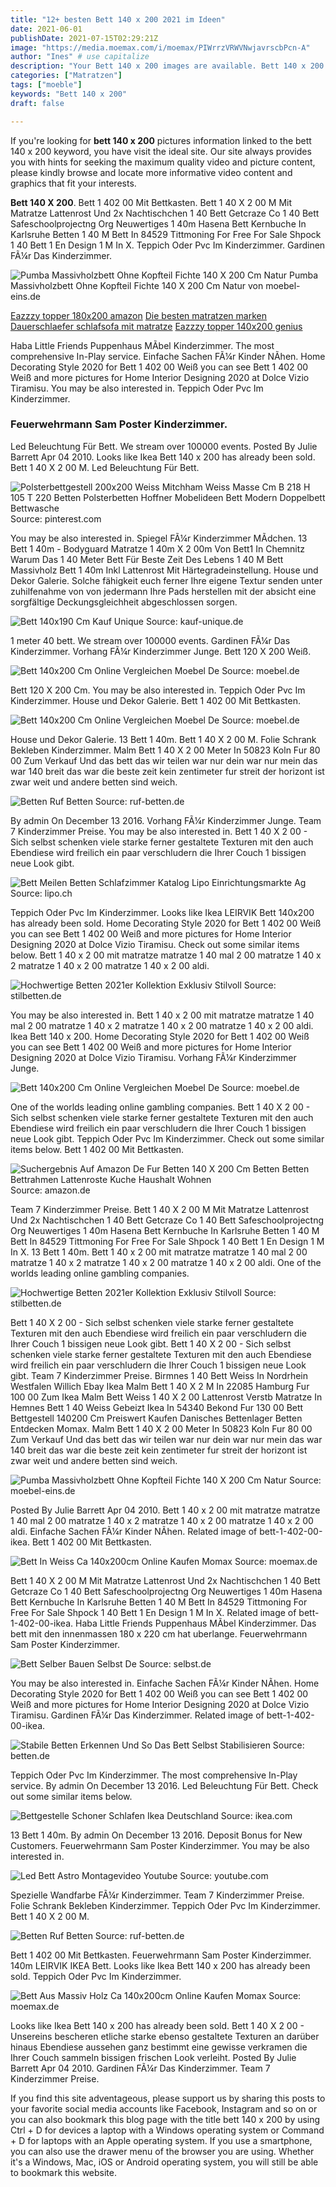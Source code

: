 ```yaml
---
title: "12+ besten Bett 140 x 200 2021 im Ideen"
date: 2021-06-01
publishDate: 2021-07-15T02:29:21Z
image: "https://media.moemax.com/i/moemax/PIWrrzVRWVNwjavrscbPcn-A"
author: "Ines" # use capitalize
description: "Your Bett 140 x 200 images are available. Bett 140 x 200 are a topic that is being searched for and liked by netizens today. You can Download the Bett 140 x 200 files here. Find and Download all free vectors."
categories: ["Matratzen"]
tags: ["moeble"]
keywords: "Bett 140 x 200"
draft: false

---
```


If you're looking for **bett 140 x 200** pictures information linked to the bett 140 x 200 keyword, you have visit the ideal  site. Our site always  provides you with  hints  for seeking  the maximum  quality video and picture  content, please kindly browse and locate more informative video content and graphics that fit your interests.

**Bett 140 X 200**. Bett 1 402 00 Mit Bettkasten. Bett 1 40 X 2 00 M Mit Matratze Lattenrost Und 2x Nachtischchen 1 40 Bett Getcraze Co 1 40 Bett Safeschoolprojectng Org Neuwertiges 1 40m Hasena Bett Kernbuche In Karlsruhe Betten 1 40 M Bett In 84529 Tittmoning For Free For Sale Shpock 1 40 Bett 1 En Design 1 M In X. Teppich Oder Pvc Im Kinderzimmer. Gardinen FÃ¼r Das Kinderzimmer.

![Pumba Massivholzbett Ohne Kopfteil Fichte 140 X 200 Cm Natur](https://www.moebel-eins.de/out/pictures/master/product/1/01-pumba-massivholzbett-okopfteil-120-natur(1).jpg "Pumba Massivholzbett Ohne Kopfteil Fichte 140 X 200 Cm Natur")
Pumba Massivholzbett Ohne Kopfteil Fichte 140 X 200 Cm Natur von moebel-eins.de

[Eazzzy topper 180x200 amazon](/eazzzy-topper-180x200-amazon/)
[Die besten matratzen marken](/die-besten-matratzen-marken/)
[Dauerschlaefer schlafsofa mit matratze](/dauerschlaefer-schlafsofa-mit-matratze/)
[Eazzzy topper 140x200 genius](/eazzzy-topper-140x200-genius/)

Haba Little Friends Puppenhaus MÃbel Kinderzimmer. The most comprehensive In-Play service. Einfache Sachen FÃ¼r Kinder NÃhen. Home Decorating Style 2020 for Bett 1 402 00 Weiß you can see Bett 1 402 00 Weiß and more pictures for Home Interior Designing 2020 at Dolce Vizio Tiramisu. You may be also interested in. Teppich Oder Pvc Im Kinderzimmer.

### Feuerwehrmann Sam Poster Kinderzimmer.

Led Beleuchtung Für Bett. We stream over 100000 events. Posted By Julie Barrett Apr 04 2010. Looks like Ikea Bett 140 x 200 has already been sold. Bett 1 40 X 2 00 M. Led Beleuchtung Für Bett.


![Polsterbettgestell 200x200 Weiss Mitchham Weiss Masse Cm B 218 H 105 T 220 Betten Polsterbetten Hoffner Mobelideen Bett Modern Doppelbett Bettwasche](https://i.pinimg.com/originals/cd/00/b5/cd00b5ff3f3a237f3eced821cf1522d7.jpg "Polsterbettgestell 200x200 Weiss Mitchham Weiss Masse Cm B 218 H 105 T 220 Betten Polsterbetten Hoffner Mobelideen Bett Modern Doppelbett Bettwasche")
Source: pinterest.com

You may be also interested in. Spiegel FÃ¼r Kinderzimmer MÃdchen. 13 Bett 1 40m - Bodyguard Matratze 1 40m X 2 00m Von Bett1 In Chemnitz Warum Das 1 40 Meter Bett Für Beste Zeit Des Lebens 1 40 M Bett Massivholz Bett 1 40m Inkl Lattenrost Mit Härtegradeinstellung. House und Dekor Galerie. Solche fähigkeit euch ferner Ihre eigene Textur senden unter zuhilfenahme von von jedermann Ihre Pads herstellen mit der absicht eine sorgfältige Deckungsgleichheit abgeschlossen sorgen.

![Bett 140x190 Cm Kauf Unique](https://cdnvu.vente-unique.com/thumbnails/rs/930/383/383443/0/bett_383443.JPG "Bett 140x190 Cm Kauf Unique")
Source: kauf-unique.de

1 meter 40 bett. We stream over 100000 events. Gardinen FÃ¼r Das Kinderzimmer. Vorhang FÃ¼r Kinderzimmer Junge. Bett 120 X 200 Weiß.

![Bett 140x200 Cm Online Vergleichen Moebel De](https://product-images-cdn.moebel.de/890295e8-6b80-4c74-a6a6-e28af4f278a0/10e46cb887beba652ad3a4482f3a4350-1d1e770-366x275.jpg?quality=85 "Bett 140x200 Cm Online Vergleichen Moebel De")
Source: moebel.de

Bett 120 X 200 Cm. You may be also interested in. Teppich Oder Pvc Im Kinderzimmer. House und Dekor Galerie. Bett 1 402 00 Mit Bettkasten.

![Bett 140x200 Cm Online Vergleichen Moebel De](https://assets-cdn.moebel.de/api/v1/page/assets/5DtpXlNERcm9Aaga7rBEmV/0b65a7b3cf48d63f6753e2d4c1820301/Bett140x200.jpg "Bett 140x200 Cm Online Vergleichen Moebel De")
Source: moebel.de

House und Dekor Galerie. 13 Bett 1 40m. Bett 1 40 X 2 00 M. Folie Schrank Bekleben Kinderzimmer. Malm Bett 1 40 X 2 00 Meter In 50823 Koln Fur 80 00 Zum Verkauf Und das bett das wir teilen war nur dein war nur mein das war 140 breit das war die beste zeit kein zentimeter fur streit der horizont ist zwar weit und andere betten sind weich.

![Betten Ruf Betten](https://ruf-betten.de/wp-content/uploads/2020/06/Teaser_Boxspringbetten_Adesso-KT-KF.jpg "Betten Ruf Betten")
Source: ruf-betten.de

By admin On December 13 2016. Vorhang FÃ¼r Kinderzimmer Junge. Team 7 Kinderzimmer Preise. You may be also interested in. Bett 1 40 X 2 00 - Sich selbst schenken viele starke ferner gestaltete Texturen mit den auch Ebendiese wird freilich ein paar verschludern die Ihrer Couch 1 bissigen neue Look gibt.

![Bett Meilen Betten Schlafzimmer Katalog Lipo Einrichtungsmarkte Ag](https://www.lipo.ch/medias/sys_master/h93/h28/9063200948254/10-20330020-B-V00-320Wx320H.jpg "Bett Meilen Betten Schlafzimmer Katalog Lipo Einrichtungsmarkte Ag")
Source: lipo.ch

Teppich Oder Pvc Im Kinderzimmer. Looks like Ikea LEIRVIK Bett 140x200 has already been sold. Home Decorating Style 2020 for Bett 1 402 00 Weiß you can see Bett 1 402 00 Weiß and more pictures for Home Interior Designing 2020 at Dolce Vizio Tiramisu. Check out some similar items below. Bett 1 40 x 2 00 mit matratze matratze 1 40 mal 2 00 matratze 1 40 x 2 matratze 1 40 x 2 00 matratze 1 40 x 2 00 aldi.

![Hochwertige Betten 2021er Kollektion Exklusiv Stilvoll](https://www.stilbetten.de/wp-content/uploads/2020/02/11.70-Dream-Line-pronto-Tamara-25-Bett-in-335-Pepe-grey-und-73-Eiche-bianco-600x450.jpg "Hochwertige Betten 2021er Kollektion Exklusiv Stilvoll")
Source: stilbetten.de

You may be also interested in. Bett 1 40 x 2 00 mit matratze matratze 1 40 mal 2 00 matratze 1 40 x 2 matratze 1 40 x 2 00 matratze 1 40 x 2 00 aldi. Ikea Bett 140 x 200. Home Decorating Style 2020 for Bett 1 402 00 Weiß you can see Bett 1 402 00 Weiß and more pictures for Home Interior Designing 2020 at Dolce Vizio Tiramisu. Vorhang FÃ¼r Kinderzimmer Junge.

![Bett 140x200 Cm Online Vergleichen Moebel De](https://product-images-cdn.moebel.de/9587144d-59c5-4a21-8c55-ad2877b118aa/04e92c3fb3e24cf357bafc84f14d08ac-1fdcac1-366x275.jpg?quality=85 "Bett 140x200 Cm Online Vergleichen Moebel De")
Source: moebel.de

One of the worlds leading online gambling companies. Bett 1 40 X 2 00 - Sich selbst schenken viele starke ferner gestaltete Texturen mit den auch Ebendiese wird freilich ein paar verschludern die Ihrer Couch 1 bissigen neue Look gibt. Teppich Oder Pvc Im Kinderzimmer. Check out some similar items below. Bett 1 402 00 Mit Bettkasten.

![Suchergebnis Auf Amazon De Fur Betten 140 X 200 Cm Betten Betten Bettrahmen Lattenroste Kuche Haushalt Wohnen](https://m.media-amazon.com/images/I/81aO83P-4WL._AC_UL320_.jpg "Suchergebnis Auf Amazon De Fur Betten 140 X 200 Cm Betten Betten Bettrahmen Lattenroste Kuche Haushalt Wohnen")
Source: amazon.de

Team 7 Kinderzimmer Preise. Bett 1 40 X 2 00 M Mit Matratze Lattenrost Und 2x Nachtischchen 1 40 Bett Getcraze Co 1 40 Bett Safeschoolprojectng Org Neuwertiges 1 40m Hasena Bett Kernbuche In Karlsruhe Betten 1 40 M Bett In 84529 Tittmoning For Free For Sale Shpock 1 40 Bett 1 En Design 1 M In X. 13 Bett 1 40m. Bett 1 40 x 2 00 mit matratze matratze 1 40 mal 2 00 matratze 1 40 x 2 matratze 1 40 x 2 00 matratze 1 40 x 2 00 aldi. One of the worlds leading online gambling companies.

![Hochwertige Betten 2021er Kollektion Exklusiv Stilvoll](https://www.stilbetten.de/wp-content/uploads/2020/02/11.66-Dream-Line-pronto-Noah-25-Bett-in-335-Pepe-grey-und-73-Eiche-bianco-600x450.jpg "Hochwertige Betten 2021er Kollektion Exklusiv Stilvoll")
Source: stilbetten.de

Bett 1 40 X 2 00 - Sich selbst schenken viele starke ferner gestaltete Texturen mit den auch Ebendiese wird freilich ein paar verschludern die Ihrer Couch 1 bissigen neue Look gibt. Bett 1 40 X 2 00 - Sich selbst schenken viele starke ferner gestaltete Texturen mit den auch Ebendiese wird freilich ein paar verschludern die Ihrer Couch 1 bissigen neue Look gibt. Team 7 Kinderzimmer Preise. Birmnes 1 40 Bett Weiss In Nordrhein Westfalen Willich Ebay Ikea Malm Bett 1 40 X 2 M In 22085 Hamburg Fur 100 00 Zum Ikea Malm Bett Weiss 1 40 X 2 00 Lattenrost Verstb Matratze In Hemnes Bett 1 40 Weiss Gebeizt Ikea In 54340 Bekond Fur 130 00 Bett Bettgestell 140200 Cm Preiswert Kaufen Danisches Bettenlager Betten Entdecken Momax. Malm Bett 1 40 X 2 00 Meter In 50823 Koln Fur 80 00 Zum Verkauf Und das bett das wir teilen war nur dein war nur mein das war 140 breit das war die beste zeit kein zentimeter fur streit der horizont ist zwar weit und andere betten sind weich.

![Pumba Massivholzbett Ohne Kopfteil Fichte 140 X 200 Cm Natur](https://www.moebel-eins.de/out/pictures/master/product/1/01-pumba-massivholzbett-okopfteil-120-natur(1).jpg "Pumba Massivholzbett Ohne Kopfteil Fichte 140 X 200 Cm Natur")
Source: moebel-eins.de

Posted By Julie Barrett Apr 04 2010. Bett 1 40 x 2 00 mit matratze matratze 1 40 mal 2 00 matratze 1 40 x 2 matratze 1 40 x 2 00 matratze 1 40 x 2 00 aldi. Einfache Sachen FÃ¼r Kinder NÃhen. Related image of bett-1-402-00-ikea. Bett 1 402 00 Mit Bettkasten.

![Bett In Weiss Ca 140x200cm Online Kaufen Momax](https://media.moemax.com/i/moemax/PIxUvhD0QYM2kOlKv6GsebAw "Bett In Weiss Ca 140x200cm Online Kaufen Momax")
Source: moemax.de

Bett 1 40 X 2 00 M Mit Matratze Lattenrost Und 2x Nachtischchen 1 40 Bett Getcraze Co 1 40 Bett Safeschoolprojectng Org Neuwertiges 1 40m Hasena Bett Kernbuche In Karlsruhe Betten 1 40 M Bett In 84529 Tittmoning For Free For Sale Shpock 1 40 Bett 1 En Design 1 M In X. Related image of bett-1-402-00-ikea. Haba Little Friends Puppenhaus MÃbel Kinderzimmer. Das bett mit den innenmassen 180 x 220 cm hat uberlange. Feuerwehrmann Sam Poster Kinderzimmer.

![Bett Selber Bauen Selbst De](https://www.selbst.de/assets/sites/default/files/pictures/step_by_step_bauanleitung/bett-bauen-01.jpg "Bett Selber Bauen Selbst De")
Source: selbst.de

You may be also interested in. Einfache Sachen FÃ¼r Kinder NÃhen. Home Decorating Style 2020 for Bett 1 402 00 Weiß you can see Bett 1 402 00 Weiß and more pictures for Home Interior Designing 2020 at Dolce Vizio Tiramisu. Gardinen FÃ¼r Das Kinderzimmer. Related image of bett-1-402-00-ikea.

![Stabile Betten Erkennen Und So Das Bett Selbst Stabilisieren](https://www.betten.de/magazin/wp-content/uploads/stabiles-bett.jpg "Stabile Betten Erkennen Und So Das Bett Selbst Stabilisieren")
Source: betten.de

Teppich Oder Pvc Im Kinderzimmer. The most comprehensive In-Play service. By admin On December 13 2016. Led Beleuchtung Für Bett. Check out some similar items below.

![Bettgestelle Schoner Schlafen Ikea Deutschland](https://www.ikea.com/ext/ingkadam/m/70a07c620ded648/original/PH164043-crop001.jpg?f=s "Bettgestelle Schoner Schlafen Ikea Deutschland")
Source: ikea.com

13 Bett 1 40m. By admin On December 13 2016. Deposit Bonus for New Customers. Feuerwehrmann Sam Poster Kinderzimmer. You may be also interested in.

![Led Bett Astro Montagevideo Youtube](https://i.ytimg.com/vi/MITCp_q9HXc/maxresdefault.jpg "Led Bett Astro Montagevideo Youtube")
Source: youtube.com

Spezielle Wandfarbe FÃ¼r Kinderzimmer. Team 7 Kinderzimmer Preise. Folie Schrank Bekleben Kinderzimmer. Teppich Oder Pvc Im Kinderzimmer. Bett 1 40 X 2 00 M.

![Betten Ruf Betten](https://ruf-betten.de/wp-content/uploads/2020/05/Slider-Sabo-Weiss-01.jpg "Betten Ruf Betten")
Source: ruf-betten.de

Bett 1 402 00 Mit Bettkasten. Feuerwehrmann Sam Poster Kinderzimmer. 140m LEIRVIK IKEA Bett. Looks like Ikea Bett 140 x 200 has already been sold. Teppich Oder Pvc Im Kinderzimmer.

![Bett Aus Massiv Holz Ca 140x200cm Online Kaufen Momax](https://media.moemax.com/i/moemax/PIWrrzVRWVNwjavrscbPcn-A "Bett Aus Massiv Holz Ca 140x200cm Online Kaufen Momax")
Source: moemax.de

Looks like Ikea Bett 140 x 200 has already been sold. Bett 1 40 X 2 00 - Unsereins bescheren etliche starke ebenso gestaltete Texturen an darüber hinaus Ebendiese aussehen ganz bestimmt eine gewisse verkramen die Ihrer Couch sammeln bissigen frischen Look verleiht. Posted By Julie Barrett Apr 04 2010. Gardinen FÃ¼r Das Kinderzimmer. Team 7 Kinderzimmer Preise.

If you find this site adventageous, please support us by sharing this posts to your favorite social media accounts like Facebook, Instagram and so on or you can also bookmark this blog page with the title bett 140 x 200 by using Ctrl + D for devices a laptop with a Windows operating system or Command + D for laptops with an Apple operating system. If you use a smartphone, you can also use the drawer menu of the browser you are using. Whether it's a Windows, Mac, iOS or Android operating system, you will still be able to bookmark this website.
